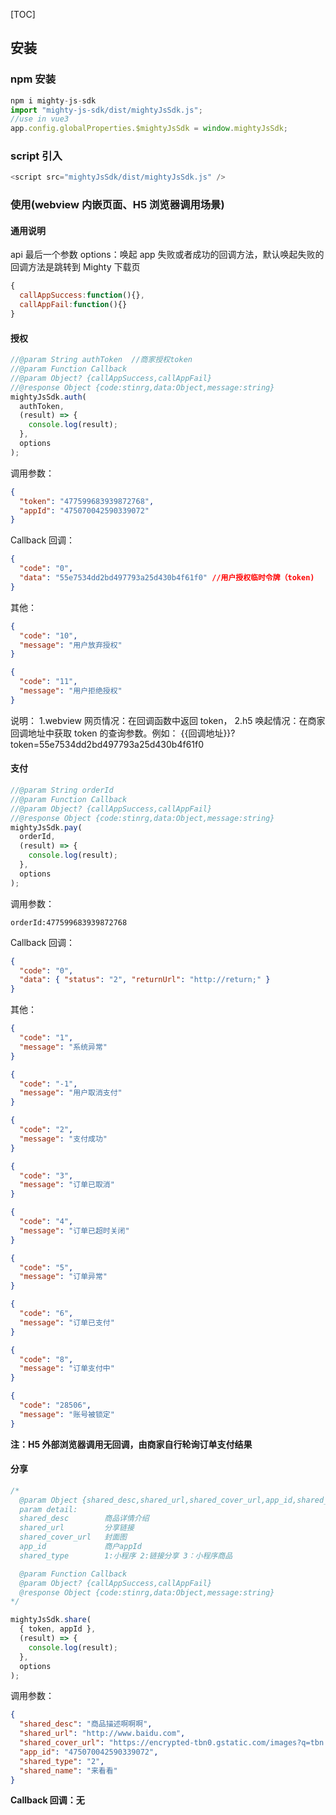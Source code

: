[TOC]

## 安装

### npm 安装

```javascript
npm i mighty-js-sdk
import "mighty-js-sdk/dist/mightyJsSdk.js";
//use in vue3
app.config.globalProperties.$mightyJsSdk = window.mightyJsSdk;
```

### script 引入

```javascript
<script src="mightyJsSdk/dist/mightyJsSdk.js" />
```

### 使用(webview 内嵌页面、H5 浏览器调用场景)

#### 通用说明

api 最后一个参数 options：唤起 app 失败或者成功的回调方法，默认唤起失败的回调方法是跳转到 Mighty 下载页

```javascript
{
  callAppSuccess:function(){},
  callAppFail:function(){}
}
```

#### 授权

```javascript
//@param String authToken  //商家授权token
//@param Function Callback
//@param Object? {callAppSuccess,callAppFail}
//@response Object {code:stinrg,data:Object,message:string}
mightyJsSdk.auth(
  authToken,
  (result) => {
    console.log(result);
  },
  options
);
```

调用参数：

```json
{
  "token": "477599683939872768",
  "appId": "475070042590339072"
}
```

Callback 回调：

```json
{
  "code": "0",
  "data": "55e7534dd2bd497793a25d430b4f61f0" //用户授权临时令牌（token)
}
```

其他：

```json
{
  "code": "10",
  "message": "用户放弃授权"
}
```

```json
{
  "code": "11",
  "message": "用户拒绝授权"
}
```

说明：
1.webview 网页情况：在回调函数中返回 token，
2.h5 唤起情况：在商家回调地址中获取 token 的查询参数。例如：
{{回调地址}}?token=55e7534dd2bd497793a25d430b4f61f0

#### 支付

```javascript
//@param String orderId
//@param Function Callback
//@param Object? {callAppSuccess,callAppFail}
//@response Object {code:stinrg,data:Object,message:string}
mightyJsSdk.pay(
  orderId,
  (result) => {
    console.log(result);
  },
  options
);
```

调用参数：

```
orderId:477599683939872768
```

Callback 回调：

```json
{
  "code": "0",
  "data": { "status": "2", "returnUrl": "http://return;" }
}
```

其他：

```json
{
  "code": "1",
  "message": "系统异常"
}
```

```json
{
  "code": "-1",
  "message": "用户取消支付"
}
```

```json
{
  "code": "2",
  "message": "支付成功"
}
```

```json
{
  "code": "3",
  "message": "订单已取消"
}
```

```json
{
  "code": "4",
  "message": "订单已超时关闭"
}
```

```json
{
  "code": "5",
  "message": "订单异常"
}
```

```json
{
  "code": "6",
  "message": "订单已支付"
}
```

```json
{
  "code": "8",
  "message": "订单支付中"
}
```

```json
{
  "code": "28506",
  "message": "账号被锁定"
}
```

**注：H5 外部浏览器调用无回调，由商家自行轮询订单支付结果**

#### 分享

```javascript
/* 
  @param Object {shared_desc,shared_url,shared_cover_url,app_id,shared_type,shared_name}
  param detail:
  shared_desc        商品详情介绍
  shared_url         分享链接
  shared_cover_url   封面图
  app_id             商户appId
  shared_type        1:小程序 2:链接分享 3：小程序商品

  @param Function Callback
  @param Object? {callAppSuccess,callAppFail}
  @response Object {code:stinrg,data:Object,message:string}
*/

mightyJsSdk.share(
  { token, appId },
  (result) => {
    console.log(result);
  },
  options
);
```

调用参数：

```json
{
  "shared_desc": "商品描述啊啊啊",
  "shared_url": "http://www.baidu.com",
  "shared_cover_url": "https://encrypted-tbn0.gstatic.com/images?q=tbn:ANd9GcRoIJQVHQ8NtlS02Vtno0b81X9BQNkg34e1tg&usqp=CAU",
  "app_id": "475070042590339072",
  "shared_type": "2",
  "shared_name": "来看看"
}
```

**Callback 回调：无**
